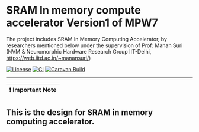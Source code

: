 # SRAM In memory compute accelerator Version1 of MPW7

The project includes SRAM In Memory Computing Accelerator, by researchers mentioned below under the supervision of Prof: Manan Suri (NVM & Neuromorphic Hardware Research Group IIT-Delhi, https://web.iitd.ac.in/~manansuri/)

[![License](https://img.shields.io/badge/License-Apache%202.0-blue.svg)](https://opensource.org/licenses/Apache-2.0) [![CI](https://github.com/efabless/caravel_user_project_analog/actions/workflows/user_project_ci.yml/badge.svg)](https://github.com/efabless/caravel_user_project_analog/actions/workflows/user_project_ci.yml) [![Caravan Build](https://github.com/efabless/caravel_user_project_analog/actions/workflows/caravan_build.yml/badge.svg)](https://github.com/efabless/caravel_user_project_analog/actions/workflows/caravan_build.yml)

---

| :exclamation: Important Note            |
|-----------------------------------------|

## This is the design for SRAM in memory computing accelerator.


